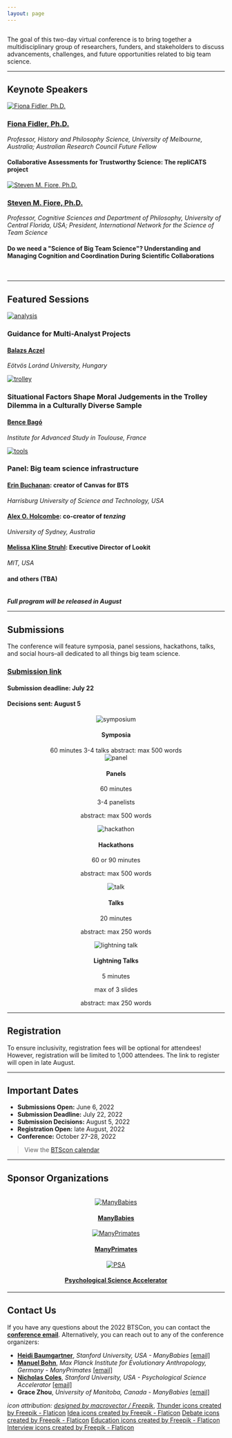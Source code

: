 ```yaml
---
layout: page
---
```



<img src="/assets/img/BTSCon2022_logo.png" alt="" />

The goal of this two-day virtual conference is to bring together a multidisciplinary group of researchers, funders, and stakeholders to discuss advancements, challenges, and future opportunities related to big team science.

***
<!--## [Speakers]({{site.baseurl}}/people/) 
-->
## Keynote Speakers

<section>
  <div class="container">
    <div class="row">
      <div class="col-sm-12">
        <p>    </p>
      </div>
    </div>
    <div class="row">
      <div class="col-sm-4 col-xs-6">
        <a href="https://findanexpert.unimelb.edu.au/profile/3224-fiona-fidler#"><img src="/assets/img/FidlerHeadshot.png" alt="Fiona Fidler, Ph.D."></a>
      </div>
      <div class="col-sm-8">
        <h3><a href="https://findanexpert.unimelb.edu.au/profile/3224-fiona-fidler#">Fiona Fidler, Ph.D.</a></h3>
        <i>Professor, History and Philosophy Science, University of Melbourne, Australia; Australian Research Council Future Fellow</i>
        <h4>Collaborative Assessments for Trustworthy Science: The repliCATS project</h4>
      </div>
    </div>
    <div class="row">
      <div class="col-sm-12">
        <p>    </p>
      </div>
    </div>
    <div class="row">
      <div class="col-sm-4 col-xs-6">
        <a href="https://csl.ist.ucf.edu/People"><img src="/assets/img/FioreHeadshot.png" alt="Steven M. Fiore, Ph.D."></a>
      </div>
      <div class="col-sm-8">
        <h3><a href="https://csl.ist.ucf.edu/People">Steven M. Fiore, Ph.D.</a></h3>
        <i>Professor, Cognitive Sciences and Department of Philosophy, University of Central Florida, USA; President, International Network for the Science of Team Science</i>
        <h4>Do we need a "Science of Big Team Science"?  Understanding and Managing Cognition and Coordination During Scientific Collaborations</h4>
      </div>
    </div>
  </div>
</section>
<br>

***
## Featured Sessions

<section>
  <div class="container">
    <div class="row">
      <div class="col-sm-12">
        <p>    </p>
      </div>
    </div>
    <div class="row">
      <div class="col-sm-3 col-xs-6">
        <a href="https://www.nature.com/articles/d41586-022-01332-8/"><img src="/assets/img/analysis.png" alt="analysis"></a>
      </div>
      <div class="col-sm-9">
        <h3>Guidance for Multi-Analyst Projects</h3>
        <h4><a href="http://decisionlab.elte.hu/members/balazs-aczel/">Balazs Aczel</a></h4>
        <i>Eötvös Loránd University, Hungary</i>
      </div>
    </div>
    <div class="col-sm-12">
        <p>   </p>
    </div>
    <div class="row">
      <div class="col-sm-3 col-xs-6">
        <a href="https://psysciacc.org/006-trolley-problem/"><img src="/assets/img/trolley.png" alt="trolley"></a>
      </div>
      <div class="col-sm-9">
        <h3>Situational Factors Shape Moral Judgements in the Trolley Dilemma in a Culturally Diverse Sample</h3>
        <h4><a href="https://www.iast.fr/people/bence-bago">Bence Bagó</a></h4>
        <i>Institute for Advanced Study in Toulouse, France</i>
      </div>
    </div>
    <div class="col-sm-12">
        <p>   </p>
    </div>
    <div class="row">
      <div class="col-sm-3 col-xs-6">
        <a href=""><img src="/assets/img/tools.png" alt="tools"></a>
      </div>
      <div class="col-sm-9">
        <h3>Panel: Big team science infrastructure</h3>
        <h4><a href="https://www.aggieerin.com/page/about/">Erin Buchanan</a>: creator of Canvas for BTS</h4>
        <i>Harrisburg University of Science and Technology, USA</i>
        <h4><a href="https://www.sydney.edu.au/science/about/our-people/academic-staff/alex-holcombe.html">Alex O. Holcombe</a>: co-creator of <i>tenzing</i></h4>
        <i>University of Sydney, Australia</i>
        <h4><a href="">Melissa Kline Struhl</a>: Executive Director of Lookit</h4>
        <i>MIT, USA</i>
        <h4>and others (TBA)</h4>
      </div>
    </div>
  </div>
</section>
<br>
<b><i>Full program will be released in August</i></b>
<br>

<!--
***
## [Program]({{site.baseurl}}/schedule/) 
-->

***
## Submissions

The conference will feature symposia, panel sessions, hackathons, talks, and social hours–all dedicated to all things big team science.

<!--
#### Symposia
* Three or four talks with a connecting theme or topic
* 60 minutes
* Abstract max: 500 words

#### Panels
* Three or four panelists, plus moderator (optional), discussing a topic relevant to big team science
* 60 minutes
* Abstract max: 500 words

#### Hackathons
* description TK
* 60 or 90 minutes
* Abstract max: 500 words

#### Talks
* 20 minutes
* Abstract max: 250 words

#### Lightning Talks
* Maximum of 3 slides
* 5 minutes
* Abstract max: 250 words
-->

### <a href="https://docs.google.com/forms/d/e/1FAIpQLScIciauSbdMx7Es0Wnmp9ulOHGZtWlvaXinBm6mkLrd32WZyA/viewform?usp=sf_link" target="_blank">Submission link</a> 

#### Submission deadline: July 22
#### Decisions sent: August 5

<section>
  <div class="container">
    <div class="row">
      <div class="col-sm-12">
        <p>    </p>
      </div>
    </div>
    <div class="row justify-content-around">
      <div class="col-sm-3 col-xs-6" align="center">
        <img src="/assets/img/symposium.png" alt="symposium">
        <h4>Symposia</h4>
        60 minutes 
        3-4 talks 
        abstract: max 500 words
      </div>
      <div class="col-sm-3 col-xs-6" align="center">
        <img src="/assets/img/panel.png" alt="panel">
        <h4>Panels</h4>
        <p>60 minutes</p>
        <p>3-4 panelists</p>
        <p>abstract: max 500 words</p>
      </div>
      <div class="col-sm-3 col-xs-6" align="center">
        <img src="/assets/img/hackathon.png" alt="hackathon">
        <h4>Hackathons</h4>
        <p>60 or 90 minutes</p> 
        <p>abstract: max 500 words</p>
      </div>
    </div>
    <div class="col-sm-12">
        <p>   </p>
    </div>
    <div class="row justify-content-around">
      <div class="col-sm-3 col-xs-6" align="center">
        <img src="/assets/img/talk.png" alt="talk">
        <h4>Talks</h4>
        <p>20 minutes</p> 
        <p>abstract: max 250 words</p>
      </div>
      <div class="col-sm-3 col-xs-6" align="center">
        <img src="/assets/img/lightning.png" alt="lightning talk">
        <h4>Lightning Talks</h4>
        <p>5 minutes</p> 
        <p>max of 3 slides</p> 
        <p>abstract: max 250 words</p>
      </div>
    </div>
    <div class="col-sm-12">
        <p>   </p>
    </div>
  </div>
</section> 


***
## Registration

To ensure inclusivity, registration fees will be optional for attendees! However, registration will be limited to 1,000 attendees. The link to register will open in late August.

***
## Important Dates

* **Submissions Open:** June 6, 2022
* **Submission Deadline:** July 22, 2022
* **Submission Decisions:** August 5, 2022
* **Registration Open:** late August, 2022
* **Conference:** October 27-28, 2022

> View the [BTScon calendar](https://calendar.google.com/calendar/embed?src=bigteamscienceconference%40gmail.com&ctz=America%2FLos_Angeles)


***
## Sponsor Organizations

<section>
	<br>
	<div class="container">
		<div class="row justify-content-around">
		  <div class="col-lg-3 col-md-3 col-sm-3 col-xs-3" align="center">
		    <a href="https://manybabies.github.io" class="image"><img src="/assets/img/MB_logo.png" alt="ManyBabies" /></a>
			   <h4><a href="https://manybabies.github.io">ManyBabies</a></h4>
		  </div>
      <div class="col-lg-3 col-md-3 col-sm-3 col-xs-3" align="center">
			  <a href="https://manyprimates.github.io" class="image"><img src="/assets/img/mp_logo_notext2.png" alt="ManyPrimates" /></a>
			  <h4><a href="https://manyprimates.github.io">ManyPrimates</a></h4>
		  </div>
		  <div class="col-lg-3 col-md-3 col-sm-3 col-xs-3" align="center">
			  <a href="https://psysciacc.org/" class="image"><img src="/assets/img/psa_logo.png" alt="PSA" /></a>
			  <h4><a href="https://psysciacc.org/">Psychological Science Accelerator</a></h4>
		  </div>
	  </div>
	</div>
</section>

***
## Contact Us

If you have any questions about the 2022 BTSCon, you can contact the [**conference email**](mailto:bigteamscienceconference@gmail.com). Alternatively, you can reach out to any of the conference organizers:

* [**Heidi Baumgartner**](https://profiles.stanford.edu/heidi-baumgartner), *Stanford University, USA - ManyBabies* [[email]](mailto:heidib@stanford.edu)
* [**Manuel Bohn**](https://manuelbohn.github.io), *Max Planck Institute for Evolutionary Anthropology, Germany - ManyPrimates* [[email]](mailto:manuel0bohn@gmail.com)
* [**Nicholas Coles**](https://hai.stanford.edu/people/nicholas-coles), *Stanford University, USA - Psychological Science Accelerator* [[email]](mailto:ncoles@stanford.edu)
* **Grace Zhou**, *University of Manitoba, Canada - ManyBabies* [[email]](mailto:grace.zhou@umanitoba.ca)



*icon attribution: <a href="http://www.freepik.com">designed by macrovector / Freepik</a>*,
<a href="https://www.flaticon.com/free-icons/thunder" title="thunder icons">Thunder icons created by Freepik - Flaticon</a>
<a href="https://www.flaticon.com/free-icons/idea" title="idea icons">Idea icons created by Freepik - Flaticon</a>
<a href="https://www.flaticon.com/free-icons/debate" title="debate icons">Debate icons created by Freepik - Flaticon</a>
<a href="https://www.flaticon.com/free-icons/education" title="education icons">Education icons created by Freepik - Flaticon</a>
<a href="https://www.flaticon.com/free-icons/interview" title="interview icons">Interview icons created by Freepik - Flaticon</a>
